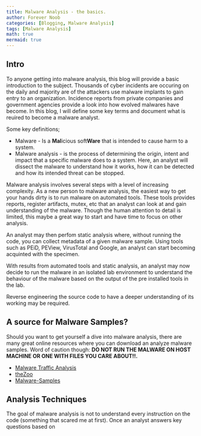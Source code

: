 ```yaml
---
title: Malware Analysis - the basics.
author: Forever Noob
categories: [Blogging, Malware Analysis]
tags: [Malware Analysis]
math: true
mermaid: true
---
```

<h2>Intro</h2>

<p>To anyone getting into malware analysis, this blog will provide a basic introduction to the subject. Thousands of cyber incidents are occuring on the daily and majority are of the attackers use malware implants to gain entry to an organization. Incidence reports from private companies and government agencies provide a look into how evolved malwares have become. In this blog, I will define some key terms and document what is reuired to become a malware analyst. </p>

<p>Some key definitions; 
    <ul>
    <li>Malware - Is a <b>Mal</b>icious soft<b>Ware</b> that is intended to cause harm to a system. </li>
    <li>Malware analysis - is the process of determining the origin, intent and impact that a specific malware does to a system. Here, an analyst will dissect the malware to understand how it works, how it can be detected and how its intended threat can be stopped. </li>
    </ul> </p>
<p>Malware analysis involves several steps with a level of increasing complexity. As a new person to malware analysis, the easiest way to get your hands dirty is to run malware on automated tools. These tools provides reports, register artifacts, mutex, etc that an analyst can look at and gain understanding of the malware. Though the human attention to detail is limited, this maybe a great way to start and have time to focus on other analysis. </p>

<p>An analyst may then perfom static analysis where, without running the code, you can collect metadata of a given malware sample. Using tools such as PEiD, PEView, VirusTotal and Google, an analyst can start becoming acquinted with the specimen. </p>

<p>With results from automated tools and static analysis, an analyst may now decide to run the malware in an isolated lab environment to understand the behaviour of the malware based on the output of the pre installed tools in the lab. </p>

Reverse engineering the source code to have a deeper understanding of its working may be required. </p>

<h2>A source for Malware Samples?</h2>

<p>Should you want to get yourself a dive into malware analysis, there are many great online resources where you can download an analyze  malware samples. Word of caution though: <b>DO NOT RUN THE MALWARE ON HOST MACHINE OR ONE WITH FILES YOU CARE ABOUT!!. </b>
    <ul>
    <li><a href="https://www.malware-traffic-analysis.net">Malware Traffic Analysis</a> </li>
    <li><a href="https://github.com/ytisf/theZoo">theZoo</a> </li>
    <li><a href="https://github.com/fabrimagic72/malware-samples">Malware-Samples</a> </li>
    </ul>
</p>

<h2>Analysis Techniques</h2>

<p>The goal of malware analysis is not to understand every instruction on the code (something that scared me at first). Once an analyst answers key questions based on </p>